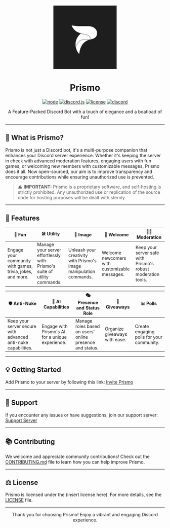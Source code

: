<div align="center">

<p align="center">
  <img src="prismo.png" width="200" height="200">
</p>

# Prismo
[![node](https://img.shields.io/badge/node-v18.0.0-green)](#) [![discord.js](https://img.shields.io/badge/discord.js-latest-blue)](#) [![license](https://img.shields.io/badge/license-Prismo-v2.0-red)](#) [![discord](https://img.shields.io/discord/987749138743582811?color=7289da&logo=discord&logoColor=white)](https://discord.gg/prismo)

A Feature-Packed Discord Bot with a touch of elegance and a boatload of fun!
</div>

---

## 🎯 What is Prismo?

Prismo is not just a Discord bot, it's a multi-purpose companion that enhances your Discord server experience. Whether it's keeping the server in check with advanced moderation features, engaging users with fun games, or welcoming new members with customizable messages, Prismo does it all. Now open-sourced, our aim is to improve transparency and encourage contributions while ensuring unauthorized use is prevented. 

> ⚠️ **IMPORTANT:** Prismo is a proprietary software, and self-hosting is strictly prohibited. Any unauthorized use or replication of the source code for hosting purposes will be dealt with sternly.

---

## 🚀 Features

| 🎉 Fun | 🛠️ Utility | 📸 Image | 👋 Welcome | 👮‍♀️ Moderation |
|---|---|---|---|---|
| Engage your community with games, trivia, jokes, and more. | Manage your server effortlessly with Prismo's suite of utility commands. | Unleash your creativity with Prismo's image manipulation commands. | Welcome newcomers with customizable messages. | Keep your server safe with Prismo's robust moderation tools. |

| 🛡️ Anti-Nuke | 🧠 AI Capabilities | 🎭 Presence and Status Role | 🎈 Giveaways | 📊 Polls |
|---|---|---|---|---|
| Keep your server secure with advanced anti-nuke capabilities. | Engage with Prismo's AI for a unique experience. | Manage roles based on users' online presence and status. | Organize giveaways with ease. | Create engaging polls for your community. |

---

## 💡 Getting Started

Add Prismo to your server by following this link: [Invite Prismo](https://discord.com/api/oauth2/authorize?client_id=1024365860246278244&permissions=8&redirect_uri=https%3A%2F%2Fdiscord.gg%2FUAGA9htZCe&response_type=code&scope=bot%20applications.commands.permissions.update%20identify%20guilds)

---

## 📢 Support


If you encounter any issues or have suggestions, join our support server: [Support Server](https://discord.gg/prismo) 

---

## 📚 Contributing

We welcome and appreciate community contributions! Check out the [CONTRIBUTING.md](./CONTRIBUTING.md) file to learn how you can help improve Prismo.

---

## ⚖️ License

Prismo is licensed under the (insert license here). For more details, see the [LICENSE](./LICENSE) file.

---

<div align="center">
Thank you for choosing Prismo! Enjoy a vibrant and engaging Discord experience. 
</div>

